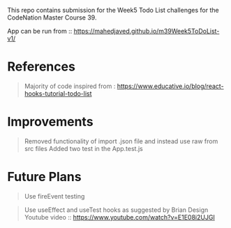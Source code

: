 This repo contains submission for the Week5 Todo List challenges for the CodeNation Master Course 39.

App can be run from :: https://mahedjaved.github.io/m39Week5ToDoList-v1/

# References

> Majority of code inspired from : https://www.educative.io/blog/react-hooks-tutorial-todo-list

# Improvements

> Removed functionality of import .json file and instead use raw from src files
> Added two test in the App.test.js

# Future Plans

> Use fireEvent testing

> Use useEffect and useTest hooks as suggested by Brian Design Youtube video :: https://www.youtube.com/watch?v=E1E08i2UJGI
